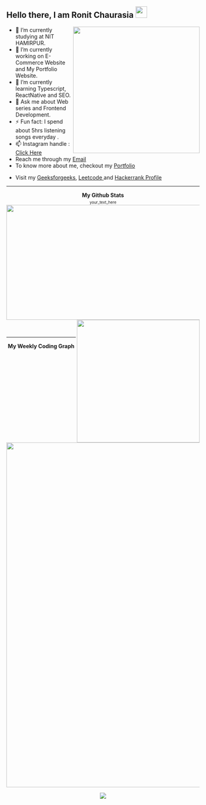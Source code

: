 ## Hello there, I am Ronit Chaurasia <img src="https://raw.githubusercontent.com/MartinHeinz/MartinHeinz/master/wave.gif" width="30px">

<img src="https://user-images.githubusercontent.com/71219159/138565763-45a07e89-78a2-4ee1-9403-50a638a4c464.gif" width="330px" align="right"/>

- 👯 I’m currently studying at NIT HAMIRPUR.
- 🔭 I’m currently working on E-Commerce Website and My Portfolio Website.
- 🌱 I’m currently learning Typescript, ReactNative and SEO.
- 💬 Ask me about Web series and Frontend Development.
- ⚡ Fun fact: I spend about 5hrs listening songs everyday .
- 📫 Instagram handle : <a href="https://instagram.com/ronitchaurasia99"> Click Here</a>
- Reach me through my <a href="mailto:rchaurasianith@gmail.com">Email</a>
- To know more about me, checkout my <a href="https://ronit-chaurasia.github.io/Ronit-chaurasia-portfolio/">Portfolio</a>
- <p>Visit my <a href="https://auth.geeksforgeeks.org/user/evilsting/practice/">Geeksforgeeks</a>,  <a href="https://leetcode.com/Evil_Sting/">Leetcode </a> and 
      <a href="https://www.hackerrank.com/Evil_sting">Hackerrank Profile</a></p>
<hr>
<p align="center">
    <b>My Github Stats</b><br>
    <font size="1">your_text_here</font>
<a href="https://github.com/anuraghazra/github-readme-stats" align-items="center" justify-content="center">
    <br>
    <img src="https://github-readme-stats.vercel.app/api?username=Ronit-Chaurasia&show_icons=true&hide_border=false&theme=midnight-purple" width="600px" height="300px" display="block"/>
</a>

<img align="right" src="https://github-readme-stats.vercel.app/api/top-langs/?username=Ronit-Chaurasia&exclude_repo=github-readme-stats,anuraghazra.github.io&theme=midnight-purple" width="320px" align-items="center" justify-content="center">
</p>

<br>

<hr>
<p margin="20px" align="center">
    <b>My Weekly Coding Graph</b>
    <br><br>
    <a href="https://github.com/anuraghazra/github-readme-stats" display="block">
        <img align="center" src="https://github-readme-stats.vercel.app/api/wakatime?username=@Ronit_Chaurasia" width="900px" display="block"/>
    </a>
</p>

<p align="center">
    <img align="center" src="https://komarev.com/ghpvc/?username=Ronit-Chaurasia&color=blueviolet">
</p>




